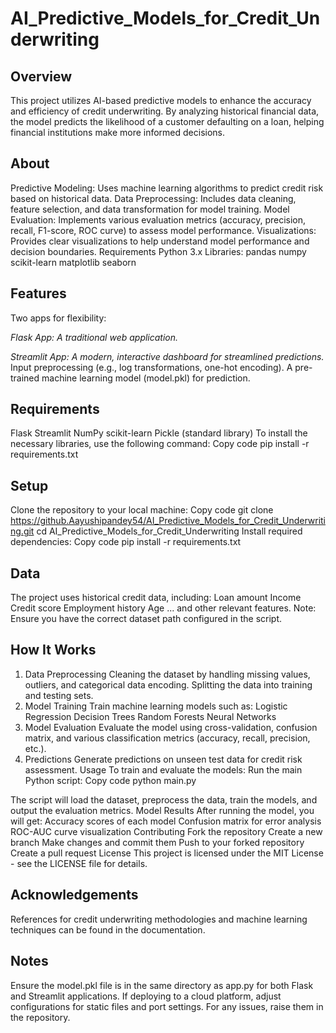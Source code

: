 # AI_Predictive_Models_for_Credit_Underwriting

Overview
-------------
This project utilizes AI-based predictive models to enhance the accuracy and efficiency of credit underwriting. By analyzing historical financial data, the model predicts the likelihood of a customer defaulting on a loan, helping financial institutions make more informed decisions.

About
---------------
Predictive Modeling: Uses machine learning algorithms to predict credit risk based on historical data.
Data Preprocessing: Includes data cleaning, feature selection, and data transformation for model training.
Model Evaluation: Implements various evaluation metrics (accuracy, precision, recall, F1-score, ROC curve) to assess model performance.
Visualizations: Provides clear visualizations to help understand model performance and decision boundaries.
Requirements
Python 3.x
Libraries:
pandas
numpy
scikit-learn
matplotlib
seaborn

Features
-------------------------------------
Two apps for flexibility:

*Flask App: A traditional web application.*

*Streamlit App: A modern, interactive dashboard for streamlined predictions.*
Input preprocessing (e.g., log transformations, one-hot encoding).
A pre-trained machine learning model (model.pkl) for prediction.

Requirements 
---------------------
Flask
Streamlit
NumPy
scikit-learn
Pickle (standard library)
To install the necessary libraries, use the following command:
Copy code
pip install -r requirements.txt

Setup
---------------
Clone the repository to your local machine:
Copy code
git clone https://github.Aayushipandey54/AI_Predictive_Models_for_Credit_Underwriting.git
cd AI_Predictive_Models_for_Credit_Underwriting
Install required dependencies:
Copy code
pip install -r requirements.txt


Data
------------
The project uses historical credit data, including:
Loan amount
Income
Credit score
Employment history
Age
... and other relevant features.
Note: Ensure you have the correct dataset path configured in the script.

How It Works
---------------
1. Data Preprocessing
Cleaning the dataset by handling missing values, outliers, and categorical data encoding.
Splitting the data into training and testing sets.
2. Model Training
Train machine learning models such as:
Logistic Regression
Decision Trees
Random Forests
Neural Networks
3. Model Evaluation
Evaluate the model using cross-validation, confusion matrix, and various classification metrics (accuracy, recall, precision, etc.).
4. Predictions
Generate predictions on unseen test data for credit risk assessment.
Usage
To train and evaluate the models:
Run the main Python script:
Copy code
python main.py


The script will load the dataset, preprocess the data, train the models, and output the evaluation metrics.
Model Results
After running the model, you will get:
Accuracy scores of each model
Confusion matrix for error analysis
ROC-AUC curve visualization
Contributing
Fork the repository
Create a new branch
Make changes and commit them
Push to your forked repository
Create a pull request
License
This project is licensed under the MIT License - see the LICENSE file for details.

Acknowledgements
-----------------------
References for credit underwriting methodologies and machine learning techniques can be found in the documentation.

Notes
------------
Ensure the model.pkl file is in the same directory as app.py for both Flask and Streamlit applications.
If deploying to a cloud platform, adjust configurations for static files and port settings.
For any issues, raise them in the repository.

